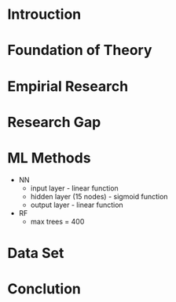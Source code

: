 
# Introuction




# Foundation of Theory

<!-- Discuss About the Theoretical Background -->



# Empirial Research

<!-- Relevent Research in the field -->



# Research Gap

<!-- Limitations of this Literature -->



# ML Methods

<!-- All the ML/DL Algorithoms and their perameters and structure of them used in this lirerature -->

- NN 
  - input layer - linear function
  - hidden layer (15 nodes) - sigmoid function
  - output layer - linear function
- RF
  - max trees = 400


# Data Set

<!-- All the Data sets used in this literature and their summary [ `<pandas>.inf()` ] -->


# Conclution

<!-- Summary of the review. Reselts and Comments on Future progression (maybe already done researchs)-->